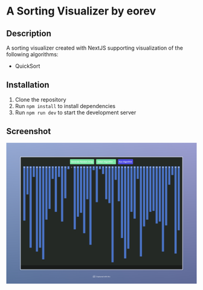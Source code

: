 # A Sorting Visualizer by eorev

## Description

A sorting visualizer created with NextJS supporting visualization of the following algorithms:

- QuickSort

## Installation

1. Clone the repository
2. Run `npm install` to install dependencies
3. Run `npm run dev` to start the development server

## Screenshot

![SortingVisualizer](/screenshots/sorting_visualizer.jpeg)
